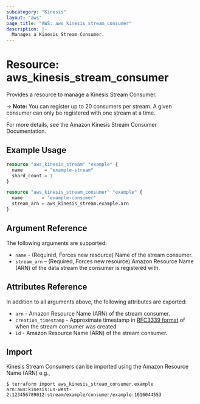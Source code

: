 ```yaml
---
subcategory: "Kinesis"
layout: "aws"
page_title: "AWS: aws_kinesis_stream_consumer"
description: |-
  Manages a Kinesis Stream Consumer.
---
```


# Resource: aws_kinesis_stream_consumer

Provides a resource to manage a Kinesis Stream Consumer.

-> **Note:** You can register up to 20 consumers per stream. A given consumer can only be registered with one stream at a time.

For more details, see the Amazon Kinesis Stream Consumer Documentation.

## Example Usage

```terraform
resource "aws_kinesis_stream" "example" {
  name        = "example-stream"
  shard_count = 1
}

resource "aws_kinesis_stream_consumer" "example" {
  name       = "example-consumer"
  stream_arn = aws_kinesis_stream.example.arn
}
```

## Argument Reference

The following arguments are supported:

* `name` - (Required, Forces new resource) Name of the stream consumer.
* `stream_arn` – (Required, Forces new resource) Amazon Resource Name (ARN) of the data stream the consumer is registered with.

## Attributes Reference

In addition to all arguments above, the following attributes are exported:

* `arn` - Amazon Resource Name (ARN) of the stream consumer.
* `creation_timestamp` - Approximate timestamp in [RFC3339 format](https://tools.ietf.org/html/rfc3339#section-5.8) of when the stream consumer was created.
* `id` - Amazon Resource Name (ARN) of the stream consumer.

## Import

Kinesis Stream Consumers can be imported using the Amazon Resource Name (ARN) e.g.,

```
$ terraform import aws_kinesis_stream_consumer.example arn:aws:kinesis:us-west-2:123456789012:stream/example/consumer/example:1616044553
```

[1]: https://docs.aws.amazon.com/streams/latest/dev/amazon-kinesis-consumers.html
